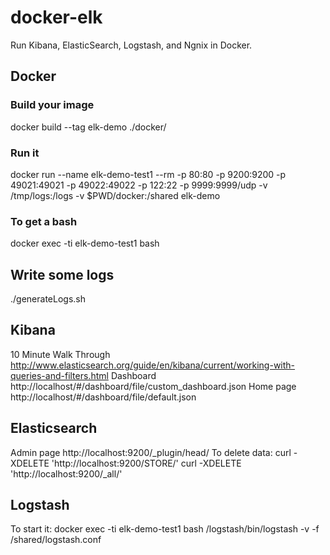 docker-elk
=============

Run Kibana, ElasticSearch, Logstash, and Ngnix in Docker.

## Docker 

### Build your image
docker build --tag elk-demo ./docker/

### Run it
docker run --name elk-demo-test1 --rm -p 80:80 -p 9200:9200 -p 49021:49021 -p 49022:49022 -p 122:22 -p 9999:9999/udp -v /tmp/logs:/logs -v $PWD/docker:/shared elk-demo

### To get a bash
docker exec -ti elk-demo-test1 bash

## Write some logs
./generateLogs.sh

## Kibana
10 Minute Walk Through http://www.elasticsearch.org/guide/en/kibana/current/working-with-queries-and-filters.html
Dashboard http://localhost/#/dashboard/file/custom_dashboard.json
Home page http://localhost/#/dashboard/file/default.json

## Elasticsearch
Admin page http://localhost:9200/_plugin/head/
To delete data:
curl -XDELETE 'http://localhost:9200/STORE/'
curl -XDELETE 'http://localhost:9200/_all/'

## Logstash
To start it: 
docker exec -ti elk-demo-test1 bash
/logstash/bin/logstash -v -f /shared/logstash.conf

